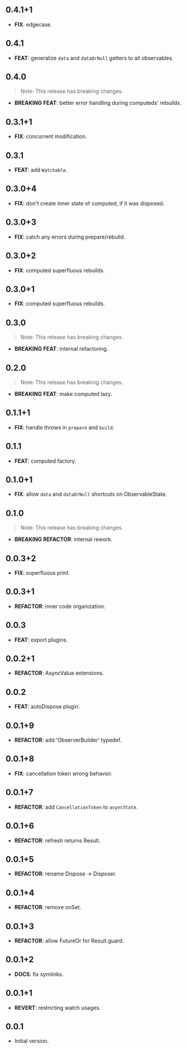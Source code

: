 ## 0.4.1+1

 - **FIX**: edgecase.

## 0.4.1

 - **FEAT**: generalize `data` and `dataOrNull` getters to all observables.

## 0.4.0

> Note: This release has breaking changes.

 - **BREAKING** **FEAT**: better error handling during computeds' rebuilds.

## 0.3.1+1

 - **FIX**: concurrent modification.

## 0.3.1

 - **FEAT**: add `Watchable`.

## 0.3.0+4

 - **FIX**: don't create inner state of computed, if it was disposed.

## 0.3.0+3

 - **FIX**: catch any errors during prepare/rebuild.

## 0.3.0+2

 - **FIX**: computed superfluous rebuilds.

## 0.3.0+1

 - **FIX**: computed superfluous rebuilds.

## 0.3.0

> Note: This release has breaking changes.

 - **BREAKING** **FEAT**: internal refactoring.

## 0.2.0

> Note: This release has breaking changes.

 - **BREAKING** **FEAT**: make computed lazy.

## 0.1.1+1

 - **FIX**: handle throws in `prepare` and `build`.

## 0.1.1

 - **FEAT**: computed factory.

## 0.1.0+1

 - **FIX**: allow `data` and `dataOrNull` shortcuts on ObservableState<AsyncValue>.

## 0.1.0

> Note: This release has breaking changes.

 - **BREAKING** **REFACTOR**: internal rework.

## 0.0.3+2

 - **FIX**: superfluous print.

## 0.0.3+1

 - **REFACTOR**: inner code organization.

## 0.0.3

 - **FEAT**: export plugins.

## 0.0.2+1

 - **REFACTOR**: AsyncValue extensions.

## 0.0.2

 - **FEAT**: autoDispose plugin.

## 0.0.1+9

 - **REFACTOR**: add 'ObserverBuilder' typedef.

## 0.0.1+8

 - **FIX**: cancellation token wrong behavior.

## 0.0.1+7

 - **REFACTOR**: add `CancellationToken` to `asyncState`.

## 0.0.1+6

 - **REFACTOR**: refresh returns Result.

## 0.0.1+5

 - **REFACTOR**: rename Dispose -> Disposer.

## 0.0.1+4

 - **REFACTOR**: remove onSet.

## 0.0.1+3

 - **REFACTOR**: allow FutureOr<T> for Result.guard.

## 0.0.1+2

- **DOCS**: fix symlinks.

## 0.0.1+1

 - **REVERT**: restricting watch usages.

## 0.0.1

- Initial version.
